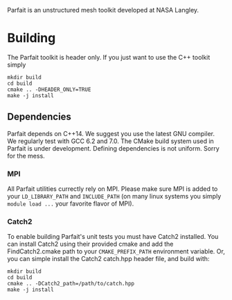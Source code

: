 Parfait is an unstructured mesh toolkit developed at NASA Langley.


# Building
The Parfait toolkit is header only. If you just want to use the C++ toolkit simply

```
mkdir build
cd build
cmake .. -DHEADER_ONLY=TRUE
make -j install
```

## Dependencies
Parfait depends on C++14.  We suggest you use the latest GNU compiler.  We regularly test with GCC 6.2 and 7.0.
The CMake build system used in Parfait is under development.  Defining dependencies is not uniform.  Sorry for the mess.

### MPI
All Parfait utilities currectly rely on MPI.  Please make sure MPI is added to your `LD_LIBRARY_PATH` and `INCLUDE_PATH` (on many linux systems you simply `module load ...` your favorite flavor of MPI).

### Catch2
To enable building Parfait's unit tests you must have Catch2 installed. 
You can install Catch2 using their provided cmake and add the FindCatch2.cmake path to your `CMAKE_PREFIX_PATH` environment variable.
Or, you can simple install the Catch2 catch.hpp header file, and build with:

```
mkdir build
cd build
cmake .. -DCatch2_path=/path/to/catch.hpp
make -j install
```

